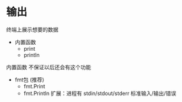 # 输出
终端上展示想要的数据
* 内置函数
  * print
  * println

内置函数 不保证以后还会有这个功能

* fmt包 (推荐)
  * fmt.Print
  * fmt.Println
扩展：进程有 stdin/stdout/stderr 标准输入/输出/错误

## 
